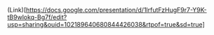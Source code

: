 (Link)[https://docs.google.com/presentation/d/1lrfutFzHugF9r7-Y9K-tB9wlokq-Bg7f/edit?usp=sharing&ouid=102189640680844426038&rtpof=true&sd=true]
